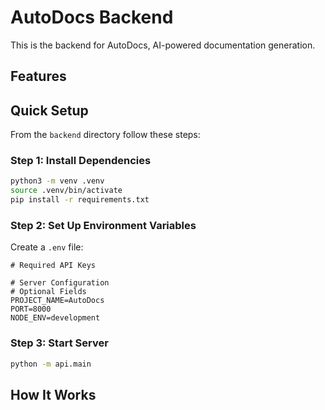 # AutoDocs Backend

This is the backend for AutoDocs, AI-powered documentation generation.

## Features

## Quick Setup

From the `backend` directory follow these steps:

### Step 1: Install Dependencies

```bash
python3 -m venv .venv
source .venv/bin/activate
pip install -r requirements.txt
```

### Step 2: Set Up Environment Variables

Create a `.env` file:

```
# Required API Keys

# Server Configuration
# Optional Fields
PROJECT_NAME=AutoDocs
PORT=8000
NODE_ENV=development
```

### Step 3: Start Server

```bash
python -m api.main
```

## How It Works
